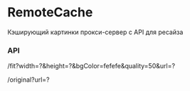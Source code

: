 # RemoteCache
Кэширующий картинки прокси-сервер с API для ресайза

### API
/fit?width=?&height=?&bgColor=fefefe&quality=50&url=?

/original?url=?
